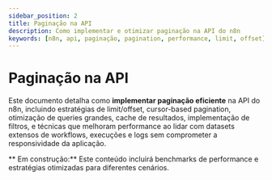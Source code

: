 ```yaml
---
sidebar_position: 2
title: Paginação na API
description: Como implementar e otimizar paginação na API do n8n
keywords: [n8n, api, paginação, pagination, performance, limit, offset]
---
```


# Paginação na API

Este documento detalha como **implementar paginação eficiente** na API do n8n, incluindo estratégias de limit/offset, cursor-based pagination, otimização de queries grandes, cache de resultados, implementação de filtros, e técnicas que melhoram performance ao lidar com datasets extensos de workflows, execuções e logs sem comprometer a responsividade da aplicação.

** Em construção:** Este conteúdo incluirá benchmarks de performance e estratégias otimizadas para diferentes cenários.
